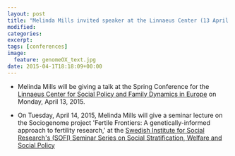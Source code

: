 ```yaml
---
layout: post
title: "Melinda Mills invited speaker at the Linnaeus Center (13 April 2015) and at the Swedish Institute for Social Research's (SOFI)  in Stockholm (14 April 2015)"
modified:
categories: 
excerpt:
tags: [conferences]
image:
  feature: genomeOX_text.jpg
date: 2015-04-1T18:18:09+00:00
---
```

 * Melinda Mills will be giving a talk at the Spring Conference for the [Linnaeus Center for Social Policy and Family Dynamics in Europe](http://www.su.se/spade/) on Monday, April 13, 2015.


* On Tuesday, April 14, 2015, Melinda Mills will give a seminar lecture on the Sociogenome project 'Fertile Frontiers: A genetically-informed approach to fertility research,' at the [Swedish Institute for Social Research's (SOFI) Seminar Series on Social Stratification, Welfare and Social Policy](http://www.sofi.su.se/english/about-us/events/social-stratification-welfare-and-social-policy)

